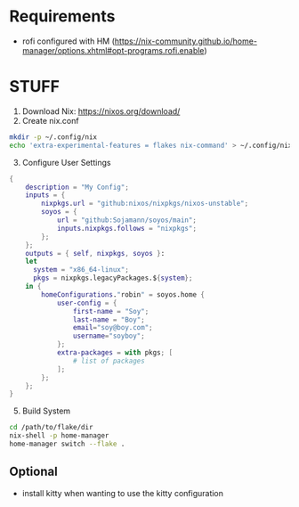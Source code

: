 # Requirements
- rofi configured with HM (https://nix-community.github.io/home-manager/options.xhtml#opt-programs.rofi.enable)

# STUFF
1. Download Nix: https://nixos.org/download/
2. Create nix.conf
```bash
mkdir -p ~/.config/nix
echo 'extra-experimental-features = flakes nix-command' > ~/.config/nix/nix.conf
```
3. Configure User Settings
```nix
{
    description = "My Config";
    inputs = {
        nixpkgs.url = "github:nixos/nixpkgs/nixos-unstable";
        soyos = {
            url = "github:Sojamann/soyos/main";
            inputs.nixpkgs.follows = "nixpkgs";
        };
    };
    outputs = { self, nixpkgs, soyos }: 
    let
      system = "x86_64-linux";
      pkgs = nixpkgs.legacyPackages.${system};
    in {
        homeConfigurations."robin" = soyos.home {
            user-config = {
                first-name = "Soy";
                last-name = "Boy";
                email="soy@boy.com";
                username="soyboy";
            };
            extra-packages = with pkgs; [
                # list of packages
            ];
        };
    };
}

```

5. Build System
```bash
cd /path/to/flake/dir
nix-shell -p home-manager
home-manager switch --flake .
```

## Optional
- install kitty when wanting to use the kitty configuration
